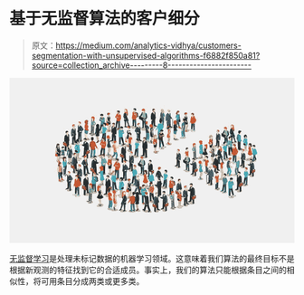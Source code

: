 # 基于无监督算法的客户细分

> 原文：<https://medium.com/analytics-vidhya/customers-segmentation-with-unsupervised-algorithms-f6882f850a81?source=collection_archive---------8----------------------->

![](img/7b72ad3fec8fc4d62a33d26ab7fbad0d.png)

[无监督学习](/dataseries/lets-distinguish-artificial-intelligence-machine-learning-and-deep-learning-807340d4234b)是处理未标记数据的机器学习领域。这意味着我们算法的最终目标不是根据新观测的特征找到它的合适成员。事实上，我们的算法只能根据条目之间的相似性，将可用条目分成两类或更多类。